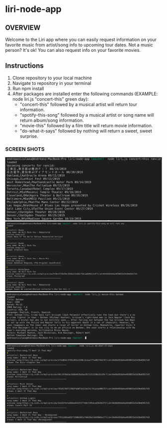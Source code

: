 # liri-node-app

## OVERVIEW
Welcome to the Liri app where you can easily request information on your favorite music from artist/song info to upcoming tour dates.  Not a music person?  It's ok!  You can also request info on your favorite movies.

## Instructions
1. Clone repository to your local machine
2. Navigate to repository in your terminal
3. Run npm install
4. After packages are installed enter the following commands (EXAMPLE: node liri.js "concert-this" green day):
    - "concert-this" followed by a musical artist will return tour information.
    - "spotify-this-song" followed by a musical artist or song name will return album/song information.
    - "movie-this" followed by a film title will return movie information.
    - "do-what-it-says" followed by nothing will return a sweet, sweet surprise.

### SCREEN SHOTS

![concert-this screenshot](images/concertthis.png)
![spotify-this-song screenshot](images/spotifythissong.png)
![movie-this screenshot](images/moviethis.png)
![do-what-it-says screenshot](images/dowhatitsays.png)
